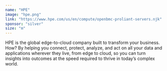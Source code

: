 ```yaml
---
name: "HPE"
image: "hpe.png"
link: "https://www.hpe.com/us/en/compute/openbmc-proliant-servers.njk"
sponsor: "silver"
size: "m"
---
```


HPE is the global edge-to-cloud company built to transform your business. How? By helping you connect, protect, analyze, and act on all your data and applications wherever they live, from edge to cloud, so you can turn insights into outcomes at the speed required to thrive in today’s complex world.
